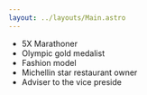 ```yaml
---
layout: ../layouts/Main.astro
---
```


- 5X Marathoner
- Olympic gold medalist
- Fashion model
- Michellin star restaurant owner
- Adviser to the vice preside